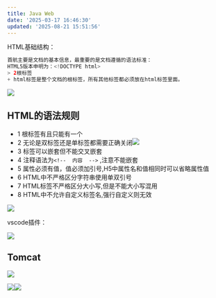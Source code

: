 ```yaml
---
title: Java Web
date: '2025-03-17 16:46:30'
updated: '2025-08-21 15:51:56'
---
```

HTML基础结构：

```java
首航主要是文档的基本信息，最重要的是文档遵循的语法标准：
HTML5版本申明为：<!DOCTYPE html>
> 2根标签
+ html标签是整个文档的根标签，所有其他标签都必须放在html标签里面。
```

![](/images/305a7367bec3b89619cb9bc9d91931f9.png)

## HTML的语法规则
+ 1 根标签有且只能有一个
+ 2 无论是双标签还是单标签都需要正确关闭![](/images/04976806fe8ea86c2bb7b11d15729747.png)
+ 3 标签可以嵌套但不能交叉嵌套
+ 4 注释语法为`<!--  内容  -->`  ,注意不能嵌套
+ 5 属性必须有值，值必须加引号,H5中属性名和值相同时可以省略属性值
+ 6 HTML中不严格区分字符串使用单双引号
+ 7 HTML标签不严格区分大小写,但是不能大小写混用
+ 8 HTML中不允许自定义标签名,强行自定义则无效

![](/images/44cf33b79f992622bac8bff54063c3f4.png)

vscode插件：

![](/images/86d208a064329ee73c265f0b01d117dc.png)



## Tomcat
![](/images/77824fb4558b76af1143fd5020849c1a.png)

![](/images/171505b4ce56e4d83b08c0f625500fd2.png)![](/images/927e12f830a5a45a80182ad4bdf72b03.png)

